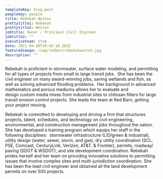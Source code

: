 ```yaml
---
templateKey: blog-post
peoplekey: people
title: Rebekah Weston
prettytitle1: Rebekah
prettytitle2: Weston
jobtitle: Owner / Principal Civil Engineer
jobtitle2: ""
executiveteam: true
date: 2021-04-30T18:42:10.283Z
featuredimage: /img/redbarnrebekahweston.jpg
description: ""
---
```


Rebekah is proficient in stormwater, surface water modeling, and permitting for all types of projects from small to large transit jobs.  She has been the civil engineer on many award-winning jobs, saving wetlands and fish, as well as solving advanced flooding problems.  Her background in advanced mathematics and porous mediums allows her to evaluate and design custom media mixes from industrial sites to chitosan filters for large transit erosion control projects. She leads the team at Red Barn, getting your project moving.

​Rebekah is committed to developing and driving a firm that structures projects, talent, schedules, and technology on civil engineering, environmental, and construction management jobs throughout the nation. She has developed a training program which equips her staff in the following disciplines:  stormwater infrastructure (LID/green & industrial), utility design (water, sewer, storm, and gas), dry utility coordination (SCL, PSE, Comcast, CenturyLink, Verizon, AT&T, & Frontier), permits, roadway/ paving (SDOT & WSDOT), and site development coordination. Rebekah prides herself and her team on providing innovative solutions to permitting issues that involve complex sites and multi-jurisdiction coordination. She has been the lead civil engineer and obtained all the land development permits on over 500 projects.

